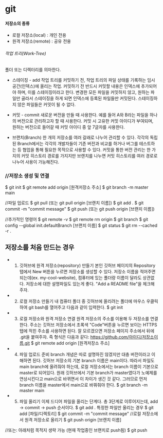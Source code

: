 # git
#### 저장소의 종류
- 로컬 저장소(local) : 개인 전용
- 원격 저장소(remote) : 공유 전용

###### 작업 트리(Work-Tree)
  폴더 또는 디렉터리를 의마한다.
- 스테이징 - add
  작업 트리를 커밋하기 전, 작업 트리의 파일 상태를 기록하는 임시 공간(인덱스)에 올리는 작업.
  커밋하기 전 반드시 커밋할 내용은 인덱스에 추가되어야 하며, 이를 스테이징이라고 한다.
  변경한 모든 파일을 커밋하지 않고, 원하는 파일만 골라서 스테이징을 하게 되면
  인덱스에 등록된 파일들만 커밋된다. 스테이징하지 않은 파일들은 커밋이 될 수 없다.

- 커밋 - commit
  새로운 버전을 만들 때 사용한다.
  예를 들어 A와 B라는 파일을 하나의 버전으로 관리하고자 할 때 사용한다.
  커밋 시 고유한 커밋 아이디가 부여되며, 원하는 버전으로 들어갈 때 커밋 아이디 중 앞 7글자를 사용한다.

- 브랜치(Branch)
  한 개의 저장소를 여러 갈래로 나누어 관리할 수 있다.
  각각의 독립된 Branch에서는 각각의 개발자들이 기존 버전과 비교를 하거나
  버그를 테스트하는 등 협업을 통해 필요한 목적으로 사용할 수 있다.
  커밋을 통한 버전 관리는 한 가지의 커밋 히스토리 경로를 가지지만
  브랜치를 나누면 커밋 히스토리를 여러 경로로 나누어 사용이 가능해진다.

  
### //저장소 생성 및 연결
$ git init
$ git remote add origin [원격저장소 주소]
$ git branch -m master main

//파일 업로드
$ git pull (또는 git pull origin [브랜치 이름])
$ git add .
$ git commit -m "commit message"
$ git push (또는 git push origin [브랜치 이름])

//추가적인 명령어
$ git remote -v
$ git remote rm origin
$ git branch
$ git config --global init.defaultBranch [브랜치 이름]
$ git status
$ git rm --cached -r .


## 저장소를 처음 만드는 경우
- 1. 깃허브에 원격 저장소(repository) 만들기
  본인 깃허브 페이지의 Repository 탭에서 New 버튼을 누르면 저장소를 생성할 수 있다.
  저장소 이름을 적어주면 되는데(ex. my-cool-website), 컴퓨터에 있는 폴더랑 이름이 달라도 상관없다.
  저장소에 대한 설명파일도 있는게 좋다. "Add a README file"을 체크해 주자.
- 2. 로컬 저장소 만들기
  내 컴퓨터 폴더 중 깃허브에 올리려는 폴더에 마우스 우클릭하여 git bash를 열어주고 다음과 같이 입력한다.
  $ git init
- 3. 로컬 저장소와 원격 저장소 연결
  원격 저장소의 주소를 이용해 두 저장소를 연결한다.
  주소는 깃허브 저장소에서 초록색 "Code"버튼을 누르면 보이는 HTTPS 탭에 적힌 주소를 사용하면 된다.
  잘 모르겠으면 저장소 페이지 주소에서 뒤에 .git을 붙여주자.
  즉 형식은 다음과 같다: https://github.com/아이디/저장소이름.git
  $ git remote add origin [원격저장소 주소]

- 4. 파일 업로드 준비
   branch 개념은 따로 설명하진 않겠지만 대충 버전이라고 이해하면 된다.
  깃허브 저장소의 기본 branch 이름은 main이다. 따라서 파일도 main branch에 올려줘야 하는데,
  로컬 저장소에서는 branch 이름이 기본으로 master로 되어있다.
  원래 깃허브에서 기본 branch가 master였다가 노예제를 연상시킨다고 main으로 바뀌면서 이 차이가 생긴 것 같다.
  그러므로 먼저 branch 이름을 master에서 main으로 바꿔줘야 한다.
  $ git branch -m master main
- 5. 파일 올리기
  이제 드디어 파일을 올리는 단계다.
  총 3단계로 이루어지는데, add → commit → push 순서이다.
  $ git add .
  특정한 파일만 올리는 경우
  $ git add [파일/디렉토리]
  $ git commit -m "commit message"
  //로컬 저장소에서 원격 저장소로 올리기
$ git push origin [브랜치 이름]

//또는: 아래처럼 목적지 생략 가능 (현재 작업중인 브랜치로 push됨)
$ git push


